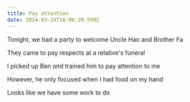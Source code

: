 ```yaml
---
title: Pay attention
date: 2024-03-24T16:06:20.599Z
---
```


Tonight, we had a party to welcome Uncle Hao and Brother Fa

They came to pay respects at a relative's funeral

I picked up Ben and trained him to pay attention to me

However, he only focused when I had food on my hand

Looks like we have some work to do

